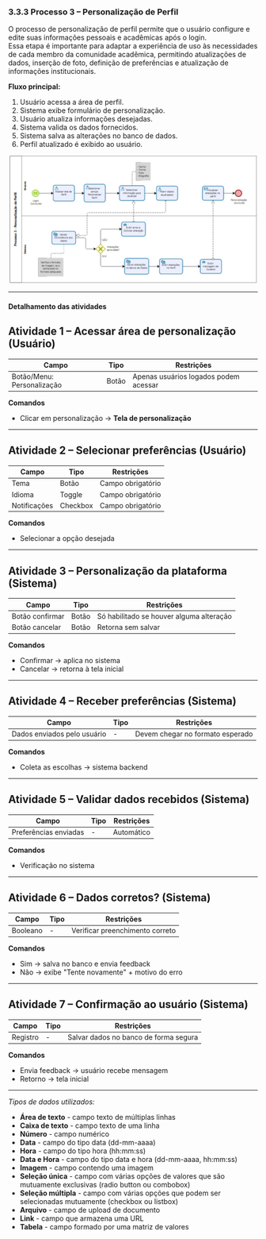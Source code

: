### 3.3.3 Processo 3 – Personalização de Perfil

O processo de personalização de perfil permite que o usuário configure e edite suas informações pessoais e acadêmicas após o login.  
Essa etapa é importante para adaptar a experiência de uso às necessidades de cada membro da comunidade acadêmica, permitindo atualizações de dados, inserção de foto, definição de preferências e atualização de informações institucionais.  

**Fluxo principal:**  
1. Usuário acessa a área de perfil.  
2. Sistema exibe formulário de personalização.  
3. Usuário atualiza informações desejadas.  
4. Sistema valida os dados fornecidos.  
5. Sistema salva as alterações no banco de dados.  
6. Perfil atualizado é exibido ao usuário.  

![PROCESSO 3 - Personalização do perfil](../images/p3_PersonalizacaoPerfil.png "Modelo BPMN do Processo 3.")

---

#### Detalhamento das atividades  

## Atividade 1 – Acessar área de personalização (Usuário)
| Campo | Tipo | Restrições |
|-------|------|------------|
| Botão/Menu: Personalização | Botão | Apenas usuários logados podem acessar |

**Comandos**
- Clicar em personalização → **Tela de personalização**

---

## Atividade 2 – Selecionar preferências (Usuário)
| Campo | Tipo | Restrições |
|-------|------|------------|
| Tema | Botão | Campo obrigatório |
| Idioma | Toggle | Campo obrigatório |
| Notificações | Checkbox | Campo obrigatório |

**Comandos**
- Selecionar a opção desejada

---

## Atividade 3 – Personalização da plataforma (Sistema)
| Campo | Tipo | Restrições |
|-------|------|------------|
| Botão confirmar | Botão | Só habilitado se houver alguma alteração |
| Botão cancelar | Botão | Retorna sem salvar |

**Comandos**
- Confirmar → aplica no sistema  
- Cancelar → retorna à tela inicial  

---

## Atividade 4 – Receber preferências (Sistema)
| Campo | Tipo | Restrições |
|-------|------|------------|
| Dados enviados pelo usuário | - | Devem chegar no formato esperado |

**Comandos**
- Coleta as escolhas → sistema backend

---

## Atividade 5 – Validar dados recebidos (Sistema)
| Campo | Tipo | Restrições |
|-------|------|------------|
| Preferências enviadas | - | Automático |

**Comandos**
- Verificação no sistema

---

## Atividade 6 – Dados corretos? (Sistema)
| Campo | Tipo | Restrições |
|-------|------|------------|
| Booleano | - | Verificar preenchimento correto |

**Comandos**
- Sim → salva no banco e envia feedback  
- Não → exibe "Tente novamente" + motivo do erro  

---

## Atividade 7 – Confirmação ao usuário (Sistema)
| Campo | Tipo | Restrições |
|-------|------|------------|
| Registro | - | Salvar dados no banco de forma segura |

**Comandos**
- Envia feedback → usuário recebe mensagem  
- Retorno → tela inicial
---

_Tipos de dados utilizados:_  

* **Área de texto** - campo texto de múltiplas linhas  
* **Caixa de texto** - campo texto de uma linha  
* **Número** - campo numérico  
* **Data** - campo do tipo data (dd-mm-aaaa)  
* **Hora** - campo do tipo hora (hh:mm:ss)  
* **Data e Hora** - campo do tipo data e hora (dd-mm-aaaa, hh:mm:ss)  
* **Imagem** - campo contendo uma imagem  
* **Seleção única** - campo com várias opções de valores que são mutuamente exclusivas (radio button ou combobox)  
* **Seleção múltipla** - campo com várias opções que podem ser selecionadas mutuamente (checkbox ou listbox)  
* **Arquivo** - campo de upload de documento  
* **Link** - campo que armazena uma URL  
* **Tabela** - campo formado por uma matriz de valores  
